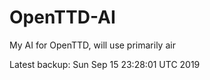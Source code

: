 # OpenTTD-AI
My AI for OpenTTD, will use primarily air

Latest backup: Sun Sep 15 23:28:01 UTC 2019
